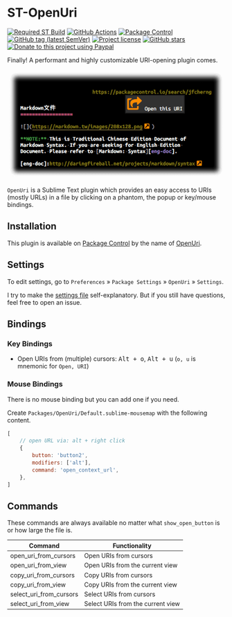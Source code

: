 # ST-OpenUri

[![Required ST Build](https://img.shields.io/badge/ST-4105+-orange.svg?style=flat-square&logo=sublime-text)](https://www.sublimetext.com)
[![GitHub Actions](https://img.shields.io/github/workflow/status/jfcherng-sublime/ST-OpenUri/Python?style=flat-square)](https://github.com/jfcherng-sublime/ST-OpenUri/actions)
[![Package Control](https://img.shields.io/packagecontrol/dt/OpenUri?style=flat-square)](https://packagecontrol.io/packages/OpenUri)
[![GitHub tag (latest SemVer)](https://img.shields.io/github/tag/jfcherng-sublime/ST-OpenUri?style=flat-square&logo=github)](https://github.com/jfcherng-sublime/ST-OpenUri/tags)
[![Project license](https://img.shields.io/github/license/jfcherng-sublime/ST-OpenUri?style=flat-square&logo=github)](https://github.com/jfcherng-sublime/ST-OpenUri/blob/st4/LICENSE)
[![GitHub stars](https://img.shields.io/github/stars/jfcherng-sublime/ST-OpenUri?style=flat-square&logo=github)](https://github.com/jfcherng-sublime/ST-OpenUri/stargazers)
[![Donate to this project using Paypal](https://img.shields.io/badge/paypal-donate-blue.svg?style=flat-square&logo=paypal)](https://www.paypal.me/jfcherng/5usd)

Finally! A performant and highly customizable URI-opening plugin comes.

![screenshot](https://raw.githubusercontent.com/jfcherng-sublime/ST-OpenUri/st4/docs/screenshot.png)

`OpenUri` is a Sublime Text plugin which provides an easy access to URIs (mostly URLs)
in a file by clicking on a phantom, the popup or key/mouse bindings.

## Installation

This plugin is available on [Package Control][package-control] by the name of [OpenUri][openuri].

## Settings

To edit settings, go to `Preferences` » `Package Settings` » `OpenUri` » `Settings`.

I try to make the [settings file][settings-file] self-explanatory.
But if you still have questions, feel free to open an issue.

## Bindings

### Key Bindings

- Open URIs from (multiple) cursors:
  <kbd>Alt + o</kbd>, <kbd>Alt + u</kbd>
  (`o, u` is mnemonic for `Open, URI`)

### Mouse Bindings

There is no mouse binding but you can add one if you need.

Create `Packages/OpenUri/Default.sublime-mousemap` with the following content.

```js
[
    // open URL via: alt + right click
    {
        button: 'button2',
        modifiers: ['alt'],
        command: 'open_context_url',
    },
]
```

## Commands

These commands are always available no matter what `show_open_button` is or how large the file is.

| Command                 | Functionality                     |
| ----------------------- | --------------------------------- |
| open_uri_from_cursors   | Open URIs from cursors            |
| open_uri_from_view      | Open URIs from the current view   |
| copy_uri_from_cursors   | Copy URIs from cursors            |
| copy_uri_from_view      | Copy URIs from the current view   |
| select_uri_from_cursors | Select URIs from cursors          |
| select_uri_from_view    | Select URIs from the current view |

[openuri]: https://packagecontrol.io/packages/OpenUri
[package-control]: https://packagecontrol.io
[settings-file]: https://github.com/jfcherng-sublime/ST-OpenUri/blob/st4/OpenUri.sublime-settings
